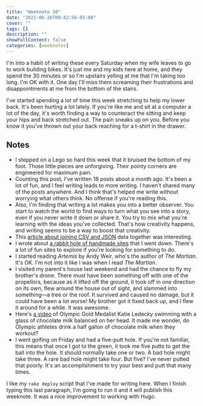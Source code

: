 ```yaml
---
title: "Weeknote 10"
date: "2021-06-26T09:42:56-05:00"
cover: ""
tags: []
description: ""
showFullContent: false
categories: [weeknotes]
---
```


I'm into a habit of writing these every Saturday when my wife leaves to go to work building bikes. It's just me and my kids here at home, and they spend the 30 minutes or so I'm upstairs yelling at me that I'm taking too long. I'm OK with it. One day I'll miss them screaming their frustrations and disappointments at me from the bottom of the stairs.

I've started spending a lot of time this week stretching to help my lower back. It's been hurting a lot lately. If you're like me and sit at a computer a lot of the day, it's worth finding a way to counteract the sitting and keep your hips and back stretched out. The pain sneaks up on you. Before you know it you've thrown out your back reaching for a t-shirt in the drawer.

## Notes

* I stepped on a Lego so hard this week that it bruised the bottom of my foot. Those little pieces are unforgiving. Their pointy corners are engineered for maximum pain.
* Counting this post, I've written 18 posts about a month ago. It's been a lot of fun, and I feel writing leads to more writing. I haven't shared many of the posts anywhere. And I think that's helped me write without worrying what others think. No offense if you're reading this.
* Also, I'm finding that writing a lot makes you into a better observer. You start to watch the world to find ways to turn what you see into a story, even if you never write it down or share it. You try to mix what you're learning with the ideas you've collected. That's how creativity happens, and writing seems to be a way to boost that creativity.
* This [article about joining CSV and JSON](https://simonwillison.net/2021/Jun/19/sqlite-utils-memory/) data together was interesting.
* I wrote about [a rabbit hole of handmade sites](/posts/2021/06/a-wonderful-side-of-the-web/) that I went down. There's a lot of fun sites to explore if you're looking for something to do.
* I started reading *Artemis* by Andy Weir, who's the author of *The Martian*. It's OK. I'm not into it like I was when I read *The Martian*.
* I visited my parent's house last weekend and had the chance to fly my brother's drone. There must have been something off with one of the propellors, because as it lifted off the ground, it took off in one direction on its own, flew around the house out of sight, and slammed into something—a tree or the roof. It survived and caused no damage, but it could have been a lot worse! My brother got it fixed back up, and I flew it around for a while. It was awesome.
* Here's [a video](https://twitter.com/StrictlyChristo/status/1405940837012238336) of Olympic Gold Medalist Katie Ledecky swimming with a glass of chocolate milk balanced on her head. It made me wonder, do Olympic athletes drink a half gallon of chocolate milk when they workout?
* I went golfing on Friday and had a five-putt hole. If you're not familiar, this means that once I got to the green, it took me five putts to get the ball into the hole. It should normally take one or two. A bad hole might take three. A rare bad hole might take four. But five? I've never putted that poorly. It's an accomplishment to try your best and putt that many times.

I like my `rake deploy` script that I've made for writing here. When I finish typing this last paragraph, I'm going to run it and it will publish this weeknote. It was a nice improvement to working with Hugo.